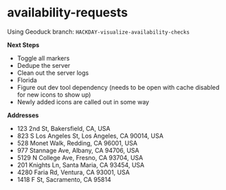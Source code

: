 # availability-requests

Using Geoduck branch: `HACKDAY-visualize-availability-checks`

**Next Steps**
* Toggle all markers
* Dedupe the server
* Clean out the server logs
* Florida
* Figure out dev tool dependency (needs to be open with cache disabled for new icons to show up)
* Newly added icons are called out in some way

**Addresses**
* 123 2nd St, Bakersfield, CA, USA
* 823 S Los Angeles St, Los Angeles, CA 90014, USA
* 528 Monet Walk, Redding, CA 96001, USA
* 977 Stannage Ave, Albany, CA 94706, USA
* 5129 N College Ave, Fresno, CA 93704, USA
* 201 Knights Ln, Santa Maria, CA 93454, USA
* 4280 Faria Rd, Ventura, CA 93001, USA
* 1418 F St, Sacramento, CA 95814
